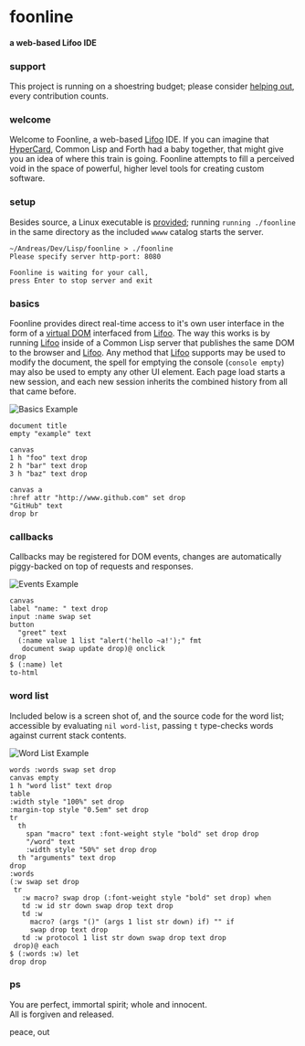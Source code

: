 # foonline
#### a web-based Lifoo IDE

### support
This project is running on a shoestring budget; please consider [helping out](https://www.paypal.me/c4life), every contribution counts.

### welcome
Welcome to Foonline, a web-based [Lifoo](https://github.com/codr4life/lifoo) IDE. If you can imagine that [HyperCard](https://en.wikipedia.org/wiki/HyperCard), Common Lisp and Forth had a baby together, that might give you an idea of where this train is going. Foonline attempts to fill a perceived void in the space of powerful, higher level tools for creating custom software.

### setup
Besides source, a Linux executable is [provided](https://github.com/codr4life/foonline/blob/master/foonline.tar.gz); running ```running ./foonline``` in the same directory as the included ```wwww``` catalog starts the server.

```
~/Andreas/Dev/Lisp/foonline > ./foonline 
Please specify server http-port: 8080

Foonline is waiting for your call,
press Enter to stop server and exit
```

### basics
Foonline provides direct real-time access to it's own user interface in the form of a [virtual DOM](https://github.com/codr4life/vicsydev/blob/master/wrap_up_virtual_dom.md) interfaced from [Lifoo](https://github.com/codr4life/lifoo). The way this works is by running [Lifoo](https://github.com/codr4life/lifoo) inside of a Common Lisp server that publishes the same DOM to the browser and [Lifoo](https://github.com/codr4life/lifoo). Any method that [Lifoo](https://github.com/codr4life/lifoo) supports may be used to modify the document, the spell for emptying the console (```console empty```) may also be used to empty any other UI element. Each page load starts a new session, and each new session inherits the combined history from all that came before.

![Basics Example](https://github.com/codr4life/foonline/blob/master/example_basics.png)

```
document title 
empty "example" text

canvas 
1 h "foo" text drop 
2 h "bar" text drop
3 h "baz" text drop

canvas a
:href attr "http://www.github.com" set drop
"GitHub" text
drop br
```

### callbacks
Callbacks may be registered for DOM events, changes are automatically piggy-backed on top of requests and responses.

![Events Example](https://github.com/codr4life/foonline/blob/master/example_events.png)

```
canvas
label "name: " text drop
input :name swap set
button 
  "greet" text 
  (:name value 1 list "alert('hello ~a!');" fmt
   document swap update drop)@ onclick
drop
$ (:name) let
to-html
```

### word list
Included below is a screen shot of, and the source code for the word list; accessible by evaluating ```nil word-list```, passing ```t``` type-checks words against current stack contents.

![Word List Example](https://github.com/codr4life/foonline/blob/master/example_word_list.png)

```
words :words swap set drop
canvas empty
1 h "word list" text drop
table
:width style "100%" set drop
:margin-top style "0.5em" set drop
tr
  th
    span "macro" text :font-weight style "bold" set drop drop
    "/word" text
    :width style "50%" set drop drop
  th "arguments" text drop 
drop
:words
(:w swap set drop 
 tr
   :w macro? swap drop (:font-weight style "bold" set drop) when
   td :w id str down swap drop text drop
   td :w
     macro? (args "()" (args 1 list str down) if) "" if
     swap drop text drop
   td :w protocol 1 list str down swap drop text drop
 drop)@ each
$ (:words :w) let
drop drop
```

### ps
You are perfect, immortal spirit; whole and innocent.<br/>
All is forgiven and released.

peace, out<br/>
